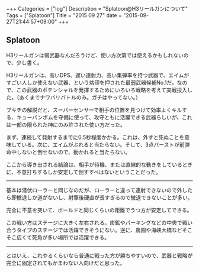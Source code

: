 +++
Categories = ["log"]
Description = "Splatoon@H3リールガンについて"
Tags = ["Splatoon"]
Title = "2015 09 27"
date = "2015-09-27T21:44:57+09:00"
+++

## Splatoon
H3リールガンは弱武器なんだろうけど、使い方次第では使えるかもしれないので、少し書く。

H3リールガンは、高いDPS、遅い連射力、高い集弾率を持つ武器で、エイムがすごい人しか使えない武器、という烙印を押された最弱武器候補No.1だ。なので、この武器のポテンシャルを発揮するためにいろいろ戦略を考えて実戦投入した。（あくまでナワバリバトルのみ。ガチはやってない。）

ブキチの解説だと、スーパーセンサーで相手の位置を見つけて効率よくキルする、キューバンボムを守備に使って、攻守ともに活躍できる武器らしいが、これは一部の限られた神にのみ許された使い方だった。

まず、連続して発射するまでに0.5秒程度かかる。これは、外すと死ぬことを意味している。次に、エイムがぶれると当たらない。そして、3点バーストが前弾命中しないと倒せないので、動かれると当たらない。

ここから導き出される結論は、相手が待機、または直線的な動きをしているときに、不意打ちするしか安定して倒すすべはないということだった。

----

基本は潜伏ローラーと同じなのだが、ローラーと違って連射できないので外したら即撤退しか道がないし、射撃後硬直が長すぎるので撤退できないことが多い。

完全に不意を突いて、ボールドと同じくらいの距離でうつ方が安定してできる。

この戦い方はステージに大きく左右される。炭鉱やパーキングなどの中央で戦い合うタイプのステージでは活躍できそうにない。逆に、農園や海峡大橋などそこそこ広くて死角が多い場所では活躍できる。

----

とはいえ、これやるくらいなら普通に戦った方が勝ちやすいので、武器と戦略が完全に固定されてもかまわない人向けだと思った。